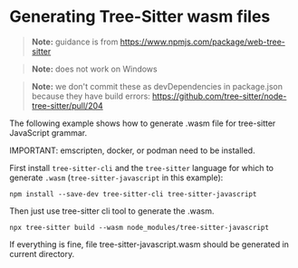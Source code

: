 # Generating Tree-Sitter wasm files

> **Note:** guidance is from https://www.npmjs.com/package/web-tree-sitter

> **Note:** does not work on Windows

> **Note:** we don't commit these as devDependencies in package.json because they have build errors: https://github.com/tree-sitter/node-tree-sitter/pull/204

The following example shows how to generate .wasm file for tree-sitter JavaScript grammar.

IMPORTANT: emscripten, docker, or podman need to be installed.

First install `tree-sitter-cli` and the `tree-sitter` language for which to generate `.wasm` (`tree-sitter-javascript` in this example):

```
npm install --save-dev tree-sitter-cli tree-sitter-javascript
```
Then just use tree-sitter cli tool to generate the .wasm.

```
npx tree-sitter build --wasm node_modules/tree-sitter-javascript
```
If everything is fine, file tree-sitter-javascript.wasm should be generated in current directory.
